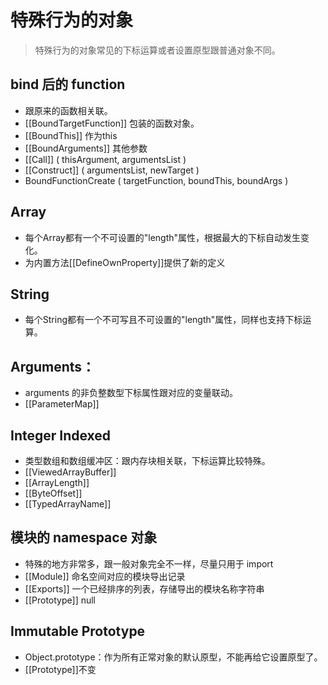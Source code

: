 # 特殊行为的对象
> 特殊行为的对象常见的下标运算或者设置原型跟普通对象不同。

## bind 后的 function
- 跟原来的函数相关联。
- [[BoundTargetFunction]] 包装的函数对象。
- [[BoundThis]] 作为this
- [[BoundArguments]] 其他参数
- [[Call]] ( thisArgument, argumentsList )
- [[Construct]] ( argumentsList, newTarget )
- BoundFunctionCreate ( targetFunction, boundThis, boundArgs )

## Array
- 每个Array都有一个不可设置的"length"属性，根据最大的下标自动发生变化。
- 为内置方法[[DefineOwnProperty]]提供了新的定义

## String
- 每个String都有一个不可写且不可设置的"length"属性，同样也支持下标运算。
<!-- - [[GetOwnProperty]] [[DefineOwnProperty]] [[OwnPropertyKeys]] 有新定义 -->

## Arguments：
- arguments 的非负整数型下标属性跟对应的变量联动。
- [[ParameterMap]]
<!-- - [[GetOwnProperty]] ( P )
- [[DefineOwnProperty]] ( P, Desc )
-  [[Get]] ( P, Receiver )
-  [[Set]] ( P, V, Receiver )
-  [[Delete]] ( P ) -->

## Integer Indexed 
- 类型数组和数组缓冲区：跟内存块相关联，下标运算比较特殊。
- [[ViewedArrayBuffer]]
- [[ArrayLength]] 
- [[ByteOffset]]
- [[TypedArrayName]] 


## 模块的 namespace 对象
- 特殊的地方非常多，跟一般对象完全不一样，尽量只用于 import 
- [[Module]] 命名空间对应的模块导出记录
- [[Exports]] 一个已经排序的列表，存储导出的模块名称字符串
- [[Prototype]] null

## Immutable Prototype 
- Object.prototype：作为所有正常对象的默认原型，不能再给它设置原型了。
-  [[Prototype]]不变
